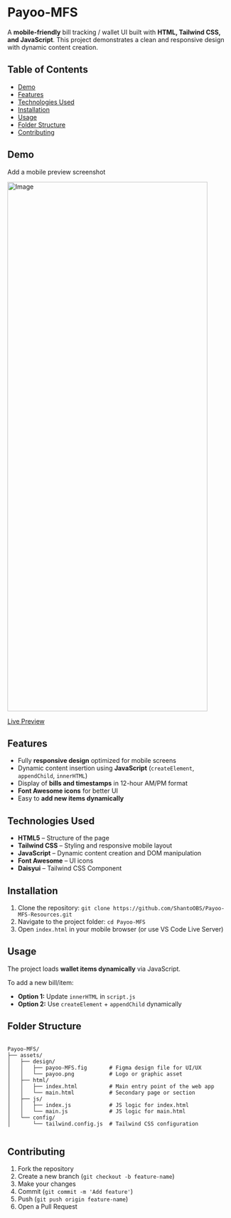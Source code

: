    <h1>Payoo-MFS</h1>
    <p>A <strong>mobile-friendly</strong> bill tracking / wallet UI built with <strong>HTML, Tailwind CSS, and JavaScript</strong>. This project demonstrates a clean and responsive design with dynamic content creation.</p>
    <h2>Table of Contents</h2>
    <ul>
      <li><a href="#demo">Demo</a></li>
      <li><a href="#features">Features</a></li>
      <li><a href="#technologies-used">Technologies Used</a></li>
      <li><a href="#installation">Installation</a></li>
      <li><a href="#usage">Usage</a></li>
      <li><a href="#folder-structure">Folder Structure</a></li>
      <li><a href="#contributing">Contributing</a></li>
    </ul>
    <h2 id="demo">Demo</h2>
    <p>Add a mobile preview screenshot</p>
    <img id="mobile-screenshot" width="450" height="1189" alt="Image" src="https://github.com/user-attachments/assets/63b2e67a-3f17-4fc9-9250-d604d5adc0c5" />
    <p><a href="https://yourusername.github.io/Payoo-MFS" target="_blank">Live Preview</a></p>
       <h2 id="features">Features</h2>
    <ul>
      <li>Fully <strong>responsive design</strong> optimized for mobile screens</li>
      <li>Dynamic content insertion using <strong>JavaScript</strong> (<code>createElement</code>, <code>appendChild</code>, <code>innerHTML</code>)</li>
      <li>Display of <strong>bills and timestamps</strong> in 12-hour AM/PM format</li>
      <li><strong>Font Awesome icons</strong> for better UI</li>
      <li>Easy to <strong>add new items dynamically</strong></li>
    </ul>
     <h2 id="technologies-used">Technologies Used</h2>
    <ul>
      <li><strong>HTML5</strong> – Structure of the page</li>
      <li><strong>Tailwind CSS</strong> – Styling and responsive mobile layout</li>
      <li><strong>JavaScript</strong> – Dynamic content creation and DOM manipulation</li>
      <li><strong>Font Awesome</strong> – UI icons</li>
       <li><strong>Daisyui</strong> – Tailwind CSS Component</li>
    </ul>
     <h2 id="installation">Installation</h2>
    <ol>
      <li>Clone the repository: <code>git clone https://github.com/ShantoOBS/Payoo-MFS-Resources.git</code></li>
      <li>Navigate to the project folder: <code>cd Payoo-MFS</code></li>
      <li>Open <code>index.html</code> in your mobile browser (or use VS Code Live Server)</li>
    </ol>
       <h2 id="usage">Usage</h2>
    <p>The project loads <strong>wallet items dynamically</strong> via JavaScript.</p>
    <p>To add a new bill/item:</p>
    <ul>
      <li><strong>Option 1:</strong> Update <code>innerHTML</code> in <code>script.js</code></li>
      <li><strong>Option 2:</strong> Use <code>createElement</code> + <code>appendChild</code> dynamically</li>
    </ul>
    <h2 id="folder-structure">Folder Structure</h2>
    <pre><code>
Payoo-MFS/
├── assets/
│   ├── design/
│   │   ├── payoo-MFS.fig       # Figma design file for UI/UX
│   │   └── payoo.png           # Logo or graphic asset
│   ├── html/
│   │   ├── index.html          # Main entry point of the web app
│   │   └── main.html           # Secondary page or section
│   ├── js/
│   │   ├── index.js            # JS logic for index.html
│   │   └── main.js             # JS logic for main.html
│   └── config/
│       └── tailwind.config.js  # Tailwind CSS configuration
    </code></pre>
    <h2 id="contributing">Contributing</h2>
    <ol>
      <li>Fork the repository</li>
      <li>Create a new branch (<code>git checkout -b feature-name</code>)</li>
      <li>Make your changes</li>
      <li>Commit (<code>git commit -m 'Add feature'</code>)</li>
      <li>Push (<code>git push origin feature-name</code>)</li>
      <li>Open a Pull Request</li>
    </ol>

    
